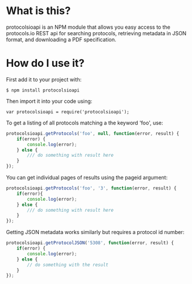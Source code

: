 # What is this?
protocolsioapi is an NPM module that allows you easy access to the protocols.io REST api for searching protocols, retrieving metadata in JSON format, and downloading a PDF specification.

# How do I use it?

First add it to your project with:

```$ npm install protocolsioapi```

Then import it into your code using:

```var protocolsioapi = require('protocolsioapi');```

To get a listing of all protocols matching a the keyword 'foo', use:

```javascript
protocolsioapi.getProtocols('foo', null, function(error, result) {
	if(error) {
		console.log(error);
	} else {
		/// do something with result here
	}
});
```

You can get individual pages of results using the pageid argument:

```javascript
protocolsioapi.getProtocols('foo', '3', function(error, result) {
	if(error){
		console.log(error);
	} else {
		/// do something with result here
	}
});
```

Getting JSON metadata works similarly but requires a protocol id number:

```javascript
protocolsioapi.getProtocolJSON('5308', function(error, result) {
	if(error) {
		console.log(error);
	} else {
		// do something with the result
	}
});
```
